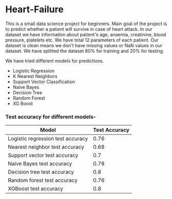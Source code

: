 # Heart-Failure

<p>This is a small data science project for beginners. Main goal of the project is to predict whether a patient will survive in case of heart attack. In our dataset we have information about patient's age, anaemia, creatinine, blood pressure, platelets etc. We have total 12 parameters of each patient. Our dataset is clean means we don't have missing values or NaN values in our dataset. We have splitted the dataset 80% for training and 20% for testing. </p>

We have tried different models for predictions. 
* Logistic Regression
* K Nearest Neighbors
* Support Vector Classification
* Naive Bayes
* Decision Tree
* Random Forest 
* XG Boost

<h3>Test accuracy for different models-</h3> 

Model | Test Accuracy
---- | ----
Logistic regression test accuracy | 0.76 
Nearest neighbor test accuracy | 0.68 
Support vector test accuracy | 0.7 
Naive Bayes test accuracy | 0.78 
Decision tree test accuracy | 0.8 
Random forest test accuracy | 0.76 
XGBoost test accuracy | 0.8 
